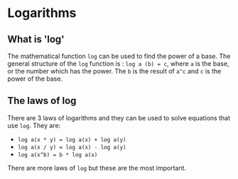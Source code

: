 # Logarithms

## What is 'log'
The mathematical function `log` can be used to find the power of a base. The general structure of the `log` function is : `log a (b) = c`, where `a` is the base, or the number which has the power. The `b` is the result of `a^c` and `c` is the power of the base.

## The laws of log
There are 3 laws of logarithms and they can be used to solve equations that use `log`. They are:
 - `log a(x * y) = log a(x) + log a(y)`
 - `log a(x / y) = log a(x) - log a(y)`
 - `log a(x^b) = b * log a(x)`

There are more laws of `log` but these are the most important.
